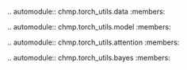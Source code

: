 .. automodule:: chmp.torch_utils.data
    :members:

.. automodule:: chmp.torch_utils.model
    :members:
    
.. automodule:: chmp.torch_utils.attention
    :members:

.. automodule:: chmp.torch_utils.bayes
    :members:
